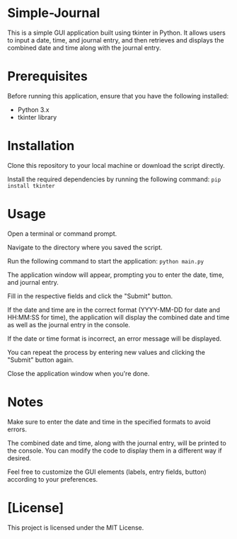 # Simple-Journal
This is a simple GUI application built using tkinter in Python. It allows users to input a date, time, and journal entry, and then retrieves and displays the combined date and time along with the journal entry.

# Prerequisites
Before running this application, ensure that you have the following installed:
- Python 3.x
- tkinter library

# Installation
Clone this repository to your local machine or download the script directly.

Install the required dependencies by running the following command:
```pip install tkinter```

# Usage
Open a terminal or command prompt.
 
Navigate to the directory where you saved the script.

Run the following command to start the application:
```python main.py```

The application window will appear, prompting you to enter the date, time, and journal entry.

Fill in the respective fields and click the "Submit" button.

If the date and time are in the correct format (YYYY-MM-DD for date and HH:MM:SS for time), the application will display the combined date and time as well as the journal entry in the console.

If the date or time format is incorrect, an error message will be displayed.

You can repeat the process by entering new values and clicking the "Submit" button again.

Close the application window when you're done.

# Notes
Make sure to enter the date and time in the specified formats to avoid errors.

The combined date and time, along with the journal entry, will be printed to the console. You can modify the code to display them in a different way if desired.

Feel free to customize the GUI elements (labels, entry fields, button) according to your preferences.

# [License]
This project is licensed under the MIT License.
